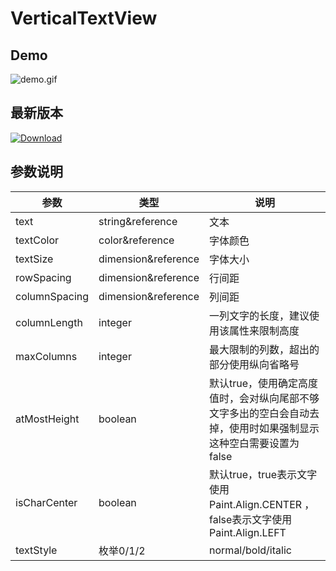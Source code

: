 # VerticalTextView

## Demo
![demo.gif](https://upload-images.jianshu.io/upload_images/2116778-b9a358c60a1594c8.gif?imageMogr2/thumbnail/!50p)

## 最新版本
[ ![Download](https://api.bintray.com/packages/iyifei/maven/vertical-textview/images/download.svg?version=1.4.0) ](https://bintray.com/iyifei/maven/vertical-textview/1.4.0/link)

## 参数说明
参数|类型|说明|
---|---|---|
text|string&reference|文本|
textColor|color&reference|字体颜色|
textSize|dimension&reference|字体大小|
rowSpacing|dimension&reference|行间距|
columnSpacing|dimension&reference|列间距|
columnLength|integer|一列文字的长度，建议使用该属性来限制高度|
maxColumns|integer|最大限制的列数，超出的部分使用纵向省略号|
atMostHeight|boolean|默认true，使用确定高度值时，会对纵向尾部不够文字多出的空白会自动去掉，使用时如果强制显示这种空白需要设置为false|
isCharCenter|boolean|默认true，true表示文字使用Paint.Align.CENTER ，false表示文字使用Paint.Align.LEFT |
textStyle|枚举0/1/2|normal/bold/italic|


